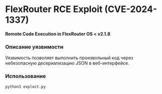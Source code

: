 # FlexRouter RCE Exploit (CVE-2024-1337)  
**Remote Code Execution in FlexRouter OS < v2.1.8**  

### Описание уязвимости  
Уязвимость позволяет выполнить произвольный код через небезопасную десериализацию JSON в веб-интерфейсе.  

### Использование  
```bash
python3 exploit.py
